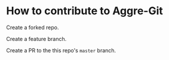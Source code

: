 # How to contribute to Aggre-Git

Create a forked repo.

Create a feature branch.

Create a PR to the this repo's `master` branch.
